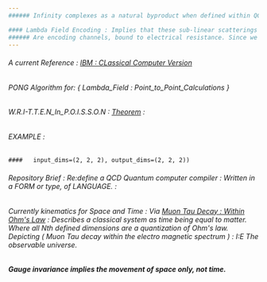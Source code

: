 ```yaml
---
###### Infinity complexes as a natural byproduct when defined within QCD. Generate sub-linear scattering. 

#### Lambda Field Encoding : Implies that these sub-linear scatterings
###### Are encoding channels, bound to electrical resistance. Since we use scientific notation to define space and time, wave theorems. 
---
```

###### A current Reference : [IBM : CLassical Computer Version](https://qiskit.org/documentation/tutorials/circuits/1_getting_started_with_qiskit.html) 
###### PONG Algorithm for: { Lambda_Field : Point_to_Point_Calculations }
###### W.R.I-T.T.E.N_In_P.O.I.S.S.O.N : [Theorem](https://arxiv.org/pdf/1607.06016.pdf) : 
###### EXAMPLE : 
    
    ####   input_dims=(2, 2, 2), output_dims=(2, 2, 2))

###### Repository Brief : Re:define a QCD Quantum computer compiler : Written in a FORM or type, of LANGUAGE. : 
###### Currently kinematics for Space and Time : Via [Muon Tau Decay : Within Ohm's Law](https://www.sciencedirect.com/topics/mathematics/caputo-derivative#:~:text=The%20Caputo%20derivative%20is%20of,equation%20as%20having%20%E2%80%9Cmemory.%E2%80%9D) : Describes a classical system as time being equal to matter. Where all Nth defined dimensions are a quantization of Ohm's law. Depicting ( Muon Tau decay within the electro magnetic spectrum ) : I:E The observable universe.

##### Gauge invariance implies the movement of space only, not time.
